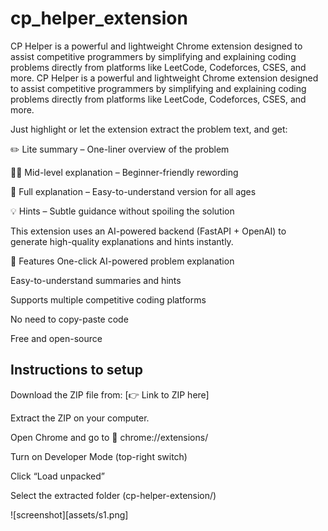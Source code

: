 # cp_helper_extension
CP Helper is a powerful and lightweight Chrome extension designed to assist competitive programmers by simplifying and explaining coding problems directly from platforms like LeetCode, Codeforces, CSES, and more.
CP Helper is a powerful and lightweight Chrome extension designed to assist competitive programmers by simplifying and explaining coding problems directly from platforms like LeetCode, Codeforces, CSES, and more.

Just highlight or let the extension extract the problem text, and get:

✏️ Lite summary – One-liner overview of the problem

🧑‍🎓 Mid-level explanation – Beginner-friendly rewording

🧒 Full explanation – Easy-to-understand version for all ages

💡 Hints – Subtle guidance without spoiling the solution

This extension uses an AI-powered backend (FastAPI + OpenAI) to generate high-quality explanations and hints instantly.

🔧 Features
One-click AI-powered problem explanation

Easy-to-understand summaries and hints

Supports multiple competitive coding platforms

No need to copy-paste code

Free and open-source


## Instructions to setup
Download the ZIP file from:
[👉 Link to ZIP here]

Extract the ZIP on your computer.

Open Chrome and go to
🔗 chrome://extensions/

Turn on Developer Mode (top-right switch)

Click “Load unpacked”

Select the extracted folder (cp-helper-extension/)

![screenshot][assets/s1.png]
